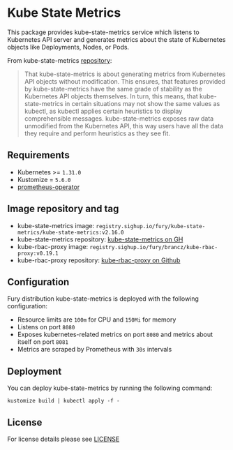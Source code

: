 # Kube State Metrics

<!-- <SD-DOCS> -->

This package provides kube-state-metrics service which listens to Kubernetes API
server and generates metrics about the state of Kubernetes objects like
Deployments, Nodes, or Pods.

From kube-state-metrics
[repository](https://github.com/kubernetes/kube-state-metrics):

> That kube-state-metrics is about generating metrics from Kubernetes API
> objects without modification. This ensures, that features provided by
> kube-state-metrics have the same grade of stability as the Kubernetes API
> objects themselves. In turn, this means, that kube-state-metrics in certain
> situations may not show the same values as kubectl, as kubectl applies
> certain heuristics to display comprehensible messages. kube-state-metrics
> exposes raw data unmodified from the Kubernetes API, this way users have all
> the data they require and perform heuristics as they see fit.

## Requirements

- Kubernetes >= `1.31.0`
- Kustomize = `5.6.0`
- [prometheus-operator](../prometheus-operator)

## Image repository and tag

- kube-state-metrics image: `registry.sighup.io/fury/kube-state-metrics/kube-state-metrics:v2.16.0`
- kube-state-metrics repository: [kube-state-metrics on GH][ksm-gh]
- kube-rbac-proxy image: `registry.sighup.io/fury/brancz/kube-rbac-proxy:v0.19.1`
- kube-rbac-proxy repository: [kube-rbac-proxy on Github][krp-gh]

## Configuration

Fury distribution kube-state-metrics is deployed with the following configuration:

- Resource limits are `100m` for CPU and `150Mi` for memory
- Listens on port `8080`
- Exposes kubernetes-related metrics on port `8080` and metrics about itself on
  port `8081`
- Metrics are scraped by Prometheus with `30s` intervals

## Deployment

You can deploy kube-state-metrics by running the following command:

```shell
kustomize build | kubectl apply -f -
```

<!-- Links -->

[ksm-gh]: https://github.com/kubernetes/kube-state-metrics
[krp-gh]: https://quay.io/repository/brancz/kube-rbac-proxy

<!-- </SD-DOCS> -->

## License

For license details please see [LICENSE](../../LICENSE)
